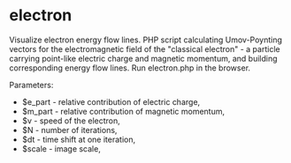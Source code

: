 # electron
Visualize electron energy flow lines.
PHP script calculating Umov-Poynting vectors for the electromagnetic field of the "classical electron" - a particle carrying point-like electric charge and magnetic momentum,
and building corresponding energy flow lines. Run electron.php in the browser.

Parameters:
- $e_part - relative contribution of electric charge, 
- $m_part - relative contribution of magnetic momentum,
- $v - speed of the electron,
- $N - number of iterations,
- $dt - time shift at one iteration,
- $scale - image scale, 
